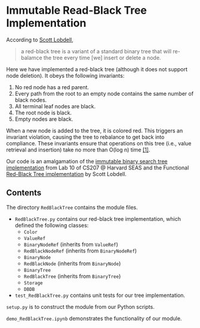 # Immutable Read-Black Tree Implementation

According to [Scott Lobdell](http://scottlobdell.me/2016/02/purely-functional-red-black-trees-python/), 
> a red-black tree is a variant of a standard binary tree that will re-balamce the tree every time [we] insert or delete a node. 

Here we have implemented a red-black tree (although it does not support node deletion).  It obeys the following invariants:
1. No red node has a red parent.
2. Every path from the root to an empty node contains the same number of black nodes.
3. All terminal leaf nodes are black.
4. The root node is black. 
5. Empty nodes are black.

When a new node is added to the tree, it is colored red. This triggers an invariant violation, causing the tree to rebalance to get back into compliance. These invariants ensure that operations on this tree (i.e., value retrieval and insertion) take no more than O(log n) time [[1]](https://dl.dropboxusercontent.com/u/75194/okasakiredblack99.pdf).

Our code is an amalgamation of the [immutable binary search tree implementation](https://github.com/iacs-cs207/cs207-2016/blob/master/labs/lab10.ipynb) from Lab 10 of CS207 @ Harvard SEAS and the Functional [Red-Black Tree implementation](http://scottlobdell.me/2016/02/purely-functional-red-black-trees-python/) by Scott Lobdell. 


## Contents
The directory `RedBlackTree` contains the module files.
  - `RedBlackTree.py` contains our red-black tree implementation, which defined the following classes:
     - `Color`
     - `ValueRef`
     - `BinaryNodeRef` (inherits from `ValueRef`)
     - `RedBlackNodeRef` (inherits from `BinaryNodeRef`)
     - `BinaryNode`
     - `RedBlackNode` (inherits from `BinaryNode`)
     - `BinaryTree`
     - `RedBlackTree` (inherits from `BinaryTree`)
     - `Storage`
     - `DBDB`
  - `test_RedBlackTree.py` contains unit tests for our tree implementation.

`setup.py` is to construct the module from our Python scripts. 

`demo_RedBlackTree.ipynb` demonstrates the functionality of our module.
